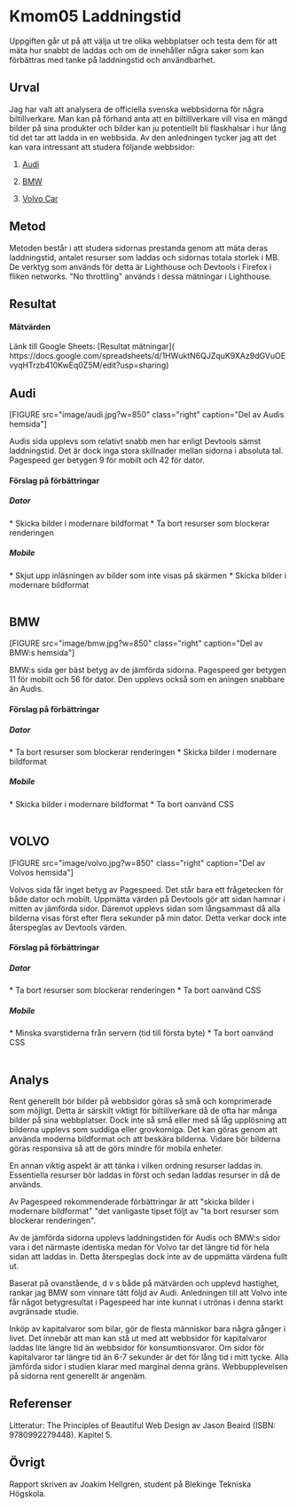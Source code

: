 ---
---
Kmom05 Laddningstid
=======================

Uppgiften går ut på att välja ut tre olika webbplatser och testa dem för att mäta hur snabbt de laddas och om de innehåller några saker som kan förbättras med tanke på laddningstid och användbarhet.

Urval
-----------------------
Jag har valt att analysera de officiella svenska webbsidorna för några biltillverkare. Man kan på förhand anta att en biltillverkare vill visa en mängd bilder på sina produkter och bilder kan ju potentiellt bli flaskhalsar i hur lång tid det tar att ladda in en webbsida. Av den anledningen tycker jag att det kan vara intressant att studera följande webbsidor:

1) [Audi](https://www.audi.se/se/web/sv.html)

2) [BMW](https://www.bmw.se/sv/index.html)

3) [Volvo Car](https://www.volvocars.com/se)

Metod
-----------------------
Metoden består i att studera sidornas prestanda genom att mäta deras laddningstid, antalet resurser som laddas och sidornas totala storlek i MB. De verktyg som används för detta är Lighthouse och Devtools i Firefox i fliken networks. "No throttling" används i dessa mätningar i Lighthouse.

Resultat
-----------------------

<h4>Mätvärden</h4>
Länk till Google Sheets: [Resultat mätningar]( https://docs.google.com/spreadsheets/d/1HWuktN6QJZquK9XAz9dGVuOEvyqHTrzb410KwEq0Z5M/edit?usp=sharing)


Audi
-----------------

[FIGURE src="image/audi.jpg?w=850" class="right" caption="Del av Audis hemsida"]

Audis sida upplevs som relativt snabb men har enligt Devtools sämst laddningstid. Det är dock inga stora skillnader mellan sidorna i absoluta tal. Pagespeed ger betygen 9 för mobilt och 42 för dator.


<h4>Förslag på förbättringar</h4>

<h5>Dator</h5>
* Skicka bilder i modernare bildformat
* Ta bort resurser som blockerar renderingen

<h5>Mobile</h5>
* Skjut upp inläsningen av bilder som inte visas på skärmen
* Skicka bilder i modernare bildformat
<br></br>

BMW
-----------------

[FIGURE src="image/bmw.jpg?w=850" class="right" caption="Del av BMW:s hemsida"]

BMW:s sida ger bäst betyg av de jämförda sidorna. Pagespeed ger betygen 11 för mobilt och 56 för dator. Den upplevs också som en aningen snabbare än Audis.


<h4>Förslag på förbättringar</h4>

<h5>Dator</h5>
* Ta bort resurser som blockerar renderingen
* Skicka bilder i modernare bildformat

<h5>Mobile</h5>
* Skicka bilder i modernare bildformat
* Ta bort oanvänd CSS
<br></br>


VOLVO
-----------------

[FIGURE src="image/volvo.jpg?w=850" class="right" caption="Del av Volvos  hemsida"]

Volvos sida får inget betyg av Pagespeed. Det står bara ett frågetecken för både dator och mobilt. Uppmätta värden på Devtools gör att sidan hamnar i mitten av jämförda sidor. Däremot upplevs sidan som långsammast då alla bilderna visas först efter flera sekunder på min dator. Detta verkar dock inte återspeglas av Devtools värden.

<h4>Förslag på förbättringar</h4>

<h5>Dator</h5>
* Ta bort resurser som blockerar renderingen
* Ta bort oanvänd CSS

<h5>Mobile</h5>
* Minska svarstiderna från servern (tid till första byte)
* Ta bort oanvänd CSS
<br></br>


Analys
-----------------------
Rent generellt bör bilder på webbsidor göras så små och komprimerade som möjligt. Detta är särskilt viktigt för biltillverkare då de ofta har många bilder på sina webbplatser. Dock inte så små eller med så låg upplösning att bilderna upplevs som suddiga eller grovkorniga. Det kan göras genom att använda moderna bildformat och att beskära bilderna. Vidare bör bilderna göras responsiva så att de görs mindre för mobila enheter.

En annan viktig aspekt är att tänka i vilken ordning resurser laddas in. Essentiella resurser bör laddas in först och sedan laddas resurser in då de används.

Av Pagespeed rekommenderade förbättringar är att "skicka bilder i modernare bildformat" "det vanligaste tipset följt av "ta bort resurser som blockerar renderingen".

Av de jämförda sidorna upplevs laddningstiden för Audis och BMW:s sidor vara i det närmaste identiska medan för Volvo tar det längre tid för hela sidan att laddas in. Detta återspeglas dock inte av de uppmätta värdena fullt ut.

Baserat på ovanstående, d v s både på mätvärden och upplevd hastighet, rankar jag BMW som vinnare tätt följd av Audi. Anledningen till att Volvo inte får något betygresultat i Pagespeed har inte kunnat i utrönas i denna starkt avgränsade studie.

Inköp av kapitalvaror som bilar, gör de flesta människor bara några gånger i livet. Det innebär att man kan stå ut med att webbsidor för kapitalvaror laddas lite längre tid än webbsidor för konsumtionsvaror. Om sidor för kapitalvaror tar längre tid än 6-7 sekunder är det för lång tid i mitt tycke. Alla jämförda sidor i studien klarar med marginal denna gräns. Webbupplevelsen på sidorna rent generellt är angenäm.   


Referenser
-----------------------

Litteratur:
The Principles of Beautiful Web Design av Jason Beaird (ISBN: 9780992279448). Kapitel 5.


Övrigt
-----------------------

Rapport skriven av Joakim Hellgren, student på Blekinge Tekniska Högskola.
